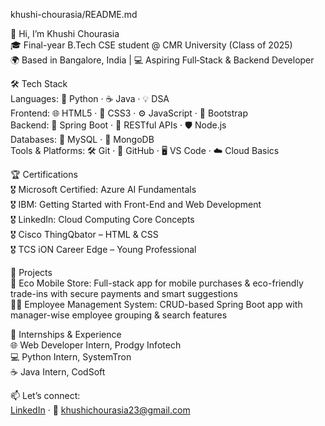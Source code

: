 khushi-chourasia/README.md

👋 Hi, I’m Khushi Chourasia  
🎓 Final-year B.Tech CSE student @ CMR University (Class of 2025)  
🌍 Based in Bangalore, India | 💻 Aspiring Full‑Stack & Backend Developer  

🛠️ Tech Stack  
Languages: 🐍 Python · ☕ Java · 💡 DSA    
Frontend: 🌐 HTML5 · 🎨 CSS3 · ⚙️ JavaScript · 📱 Bootstrap  
Backend: 🚀 Spring Boot · 🔗 RESTful APIs · 🛡️ Node.js  
Databases: 🐘 MySQL · 🍃 MongoDB  
Tools & Platforms: 🛠️ Git · 📂 GitHub · 🖥️ VS Code · ☁️ Cloud Basics  

🏆 Certifications  
🎖️ Microsoft Certified: Azure AI Fundamentals  
🎖️ IBM: Getting Started with Front-End and Web Development  
🎖️ LinkedIn: Cloud Computing Core Concepts  
🎖️ Cisco ThingQbator – HTML & CSS  
🎖️ TCS iON Career Edge – Young Professional  

🚀 Projects  
📱 Eco Mobile Store: Full-stack app for mobile purchases & eco-friendly trade-ins with secure payments and smart suggestions    
👨‍💼 Employee Management System: CRUD-based Spring Boot app with manager-wise employee grouping & search features  

💼 Internships & Experience  
🌐 Web Developer Intern, Prodgy Infotech  
💻 Python Intern, SystemTron  
☕ Java Intern, CodSoft  

📫 Let’s connect:  
[LinkedIn](https://www.linkedin.com/in/khushi-chourasia) · 📧 khushichourasia23@gmail.com
